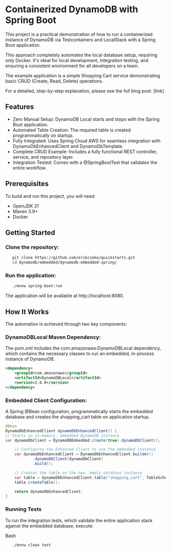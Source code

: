 # Containerized DynamoDB with Spring Boot
This project is a practical demonstration of how to run a containerized instance of DynamoDB via Testcontainers and LocalStack with a Spring Boot application.

This approach completely automates the local database setup, requiring only Docker. It's ideal for local development, integration testing, and ensuring a consistent environment for all developers on a team.

The example application is a simple Shopping Cart service demonstrating basic CRUD (Create, Read, Delete) operations.

For a detailed, step-by-step explanation, please see the full blog post. [link]

## Features
* Zero Manual Setup: DynamoDB Local starts and stops with the Spring Boot application.
* Automated Table Creation: The required table is created programmatically on startup.
* Fully Integrated: Uses Spring Cloud AWS for seamless integration with DynamoDbEnhancedClient and DynamoDbTemplate.
* Complete CRUD Example: Includes a fully functional REST controller, service, and repository layer.
* Integration Tested: Comes with a @SpringBootTest that validates the entire workflow.

## Prerequisites
To build and run this project, you will need:

* OpenJDK 21
* Maven 3.9+
* Docker

## Getting Started
### Clone the repository:
```bash
   git clone https://github.com/erikczako/quickstarts.git
   cd dynamodb/embedded/dynamodb-embedded-spring/
```

### Run the application:

```bash
   ./mvnw spring-boot:run
```

The application will be available at http://localhost:8080.

## How It Works
The automation is achieved through two key components:

### DynamoDBLocal Maven Dependency:
The pom.xml includes the com.amazonaws:DynamoDBLocal dependency, which contains the necessary classes to run an embedded, in-process instance of DynamoDB.

```xml
<dependency>
    <groupId>com.amazonaws</groupId>
    <artifactId>DynamoDBLocal</artifactId>
    <version>2.6.0</version>
</dependency>   
```

### Embedded Client Configuration:
A Spring @Bean configuration, programmatically starts the embedded database and creates the shopping_cart table on application startup.

```java
@Bean
DynamoDbEnhancedClient dynamoDbEnhancedClient() {
// Starts an in-memory, embedded DynamoDB instance
var dynamoDbClient = DynamoDBEmbedded.create(true).dynamoDbClient();

    // Configures the Enhanced Client to use the embedded instance
    var dynamoDbEnhancedClient = DynamoDbEnhancedClient.builder()
            .dynamoDbClient(dynamoDbClient)
            .build();

    // Creates the table on the new, empty database instance
    var table = dynamoDbEnhancedClient.table("shopping_cart", TableSchema.fromBean(ShoppingCart.class));
    table.createTable();

    return dynamoDbEnhancedClient;
}
```

### Running Tests
To run the integration tests, which validate the entire application stack against the embedded database, execute:

Bash
```bash
   ./mvnw clean test
```